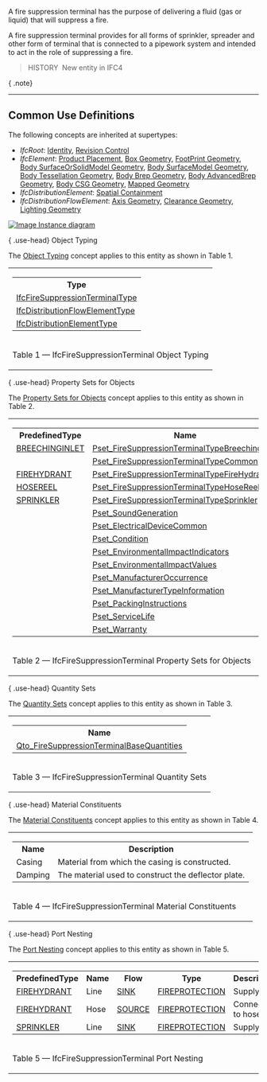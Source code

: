 A fire suppression terminal has the purpose of delivering a fluid (gas or liquid) that will suppress a fire.

A fire suppression terminal provides for all forms of sprinkler, spreader and other form of terminal that is connected to a pipework system and intended to act in the role of suppressing a fire.

> HISTORY&nbsp; New entity in IFC4

{ .note}
> 

___
## Common Use Definitions
The following concepts are inherited at supertypes:

* _IfcRoot_: [Identity](../../templates/identity.htm), [Revision Control](../../templates/revision-control.htm)
* _IfcElement_: [Product Placement](../../templates/product-placement.htm), [Box Geometry](../../templates/box-geometry.htm), [FootPrint Geometry](../../templates/footprint-geometry.htm), [Body SurfaceOrSolidModel Geometry](../../templates/body-surfaceorsolidmodel-geometry.htm), [Body SurfaceModel Geometry](../../templates/body-surfacemodel-geometry.htm), [Body Tessellation Geometry](../../templates/body-tessellation-geometry.htm), [Body Brep Geometry](../../templates/body-brep-geometry.htm), [Body AdvancedBrep Geometry](../../templates/body-advancedbrep-geometry.htm), [Body CSG Geometry](../../templates/body-csg-geometry.htm), [Mapped Geometry](../../templates/mapped-geometry.htm)
* _IfcDistributionElement_: [Spatial Containment](../../templates/spatial-containment.htm)
* _IfcDistributionFlowElement_: [Axis Geometry](../../templates/axis-geometry.htm), [Clearance Geometry](../../templates/clearance-geometry.htm), [Lighting Geometry](../../templates/lighting-geometry.htm)

[![Image](../../../img/diagram.png)&nbsp;Instance diagram](../../../annex/annex-d/common-use-definitions/ifcfiresuppressionterminal.htm)

{ .use-head}
Object Typing

The [Object Typing](../../templates/object-typing.htm) concept applies to this entity as shown in Table 1.

<table>
<tr><td>
<table class="gridtable">
<tr><th><b>Type</b></th></tr>
<tr><td><a href="../../ifcplumbingfireprotectiondomain/lexical/ifcfiresuppressionterminaltype.htm">IfcFireSuppressionTerminalType</a></td></tr>
<tr><td><a href="../../ifcsharedbldgserviceelements/lexical/ifcdistributionflowelementtype.htm">IfcDistributionFlowElementType</a></td></tr>
<tr><td><a href="../../ifcproductextension/lexical/ifcdistributionelementtype.htm">IfcDistributionElementType</a></td></tr>
</table>
</td></tr>
<tr><td><p class="table">Table 1 &mdash; IfcFireSuppressionTerminal Object Typing</p></td></tr></table>

  
  
{ .use-head}
Property Sets for Objects

The [Property Sets for Objects](../../templates/property-sets-for-objects.htm) concept applies to this entity as shown in Table 2.

<table>
<tr><td>
<table class="gridtable">
<tr><th><b>PredefinedType</b></th><th><b>Name</b></th></tr>
<tr><td><a href="../../ifcplumbingfireprotectiondomain/lexical/ifcfiresuppressionterminaltypeenum.htm">BREECHINGINLET</a></td><td><a href="../../psd/ifcplumbingfireprotectiondomain/Pset_FireSuppressionTerminalTypeBreechingInlet.xml">Pset_FireSuppressionTerminalTypeBreechingInlet</a></td></tr>
<tr><td>&nbsp;</td><td><a href="../../psd/ifcplumbingfireprotectiondomain/Pset_FireSuppressionTerminalTypeCommon.xml">Pset_FireSuppressionTerminalTypeCommon</a></td></tr>
<tr><td><a href="../../ifcplumbingfireprotectiondomain/lexical/ifcfiresuppressionterminaltypeenum.htm">FIREHYDRANT</a></td><td><a href="../../psd/ifcplumbingfireprotectiondomain/Pset_FireSuppressionTerminalTypeFireHydrant.xml">Pset_FireSuppressionTerminalTypeFireHydrant</a></td></tr>
<tr><td><a href="../../ifcplumbingfireprotectiondomain/lexical/ifcfiresuppressionterminaltypeenum.htm">HOSEREEL</a></td><td><a href="../../psd/ifcplumbingfireprotectiondomain/Pset_FireSuppressionTerminalTypeHoseReel.xml">Pset_FireSuppressionTerminalTypeHoseReel</a></td></tr>
<tr><td><a href="../../ifcplumbingfireprotectiondomain/lexical/ifcfiresuppressionterminaltypeenum.htm">SPRINKLER</a></td><td><a href="../../psd/ifcplumbingfireprotectiondomain/Pset_FireSuppressionTerminalTypeSprinkler.xml">Pset_FireSuppressionTerminalTypeSprinkler</a></td></tr>
<tr><td>&nbsp;</td><td><a href="../../psd/ifcsharedbldgserviceelements/Pset_SoundGeneration.xml">Pset_SoundGeneration</a></td></tr>
<tr><td>&nbsp;</td><td><a href="../../psd/ifcelectricaldomain/Pset_ElectricalDeviceCommon.xml">Pset_ElectricalDeviceCommon</a></td></tr>
<tr><td>&nbsp;</td><td><a href="../../psd/ifcsharedfacilitieselements/Pset_Condition.xml">Pset_Condition</a></td></tr>
<tr><td>&nbsp;</td><td><a href="../../psd/ifcproductextension/Pset_EnvironmentalImpactIndicators.xml">Pset_EnvironmentalImpactIndicators</a></td></tr>
<tr><td>&nbsp;</td><td><a href="../../psd/ifcproductextension/Pset_EnvironmentalImpactValues.xml">Pset_EnvironmentalImpactValues</a></td></tr>
<tr><td>&nbsp;</td><td><a href="../../psd/ifcsharedfacilitieselements/Pset_ManufacturerOccurrence.xml">Pset_ManufacturerOccurrence</a></td></tr>
<tr><td>&nbsp;</td><td><a href="../../psd/ifcsharedfacilitieselements/Pset_ManufacturerTypeInformation.xml">Pset_ManufacturerTypeInformation</a></td></tr>
<tr><td>&nbsp;</td><td><a href="../../psd/ifcsharedmgmtelements/Pset_PackingInstructions.xml">Pset_PackingInstructions</a></td></tr>
<tr><td>&nbsp;</td><td><a href="../../psd/ifcsharedfacilitieselements/Pset_ServiceLife.xml">Pset_ServiceLife</a></td></tr>
<tr><td>&nbsp;</td><td><a href="../../psd/ifcsharedfacilitieselements/Pset_Warranty.xml">Pset_Warranty</a></td></tr>
</table>
</td></tr>
<tr><td><p class="table">Table 2 &mdash; IfcFireSuppressionTerminal Property Sets for Objects</p></td></tr></table>

  
  
{ .use-head}
Quantity Sets

The [Quantity Sets](../../templates/quantity-sets.htm) concept applies to this entity as shown in Table 3.

<table>
<tr><td>
<table class="gridtable">
<tr><th><b>Name</b></th></tr>
<tr><td><a href="../../qto/ifcplumbingfireprotectiondomain/Qto_FireSuppressionTerminalBaseQuantities.xml">Qto_FireSuppressionTerminalBaseQuantities</a></td></tr>
</table>
</td></tr>
<tr><td><p class="table">Table 3 &mdash; IfcFireSuppressionTerminal Quantity Sets</p></td></tr></table>

  
  
{ .use-head}
Material Constituents

The [Material Constituents](../../templates/material-constituents.htm) concept applies to this entity as shown in Table 4.

<table>
<tr><td>
<table class="gridtable">
<tr><th><b>Name</b></th><th><b>Description</b></th></tr>
<tr><td>Casing</td><td>Material from which the casing is constructed.</td></tr>
<tr><td>Damping</td><td>The material used to construct the deflector plate.</td></tr>
</table>
</td></tr>
<tr><td><p class="table">Table 4 &mdash; IfcFireSuppressionTerminal Material Constituents</p></td></tr></table>

  
  
{ .use-head}
Port Nesting

The [Port Nesting](../../templates/port-nesting.htm) concept applies to this entity as shown in Table 5.

<table>
<tr><td>
<table class="gridtable">
<tr><th><b>PredefinedType</b></th><th><b>Name</b></th><th><b>Flow</b></th><th><b>Type</b></th><th><b>Description</b></th></tr>
<tr><td><a href="../../ifcplumbingfireprotectiondomain/lexical/ifcfiresuppressionterminaltypeenum.htm">FIREHYDRANT</a></td><td>Line</td><td><a href="../../ifcsharedbldgserviceelements/lexical/ifcflowdirectionenum.htm">SINK</a></td><td><a href="../../ifcsharedbldgserviceelements/lexical/ifcdistributionsystemenum.htm">FIREPROTECTION</a></td><td>Supply line.</td></tr>
<tr><td><a href="../../ifcplumbingfireprotectiondomain/lexical/ifcfiresuppressionterminaltypeenum.htm">FIREHYDRANT</a></td><td>Hose</td><td><a href="../../ifcsharedbldgserviceelements/lexical/ifcflowdirectionenum.htm">SOURCE</a></td><td><a href="../../ifcsharedbldgserviceelements/lexical/ifcdistributionsystemenum.htm">FIREPROTECTION</a></td><td>Connection to hose.</td></tr>
<tr><td><a href="../../ifcplumbingfireprotectiondomain/lexical/ifcfiresuppressionterminaltypeenum.htm">SPRINKLER</a></td><td>Line</td><td><a href="../../ifcsharedbldgserviceelements/lexical/ifcflowdirectionenum.htm">SINK</a></td><td><a href="../../ifcsharedbldgserviceelements/lexical/ifcdistributionsystemenum.htm">FIREPROTECTION</a></td><td>Supply line.</td></tr>
</table>
</td></tr>
<tr><td><p class="table">Table 5 &mdash; IfcFireSuppressionTerminal Port Nesting</p></td></tr></table>